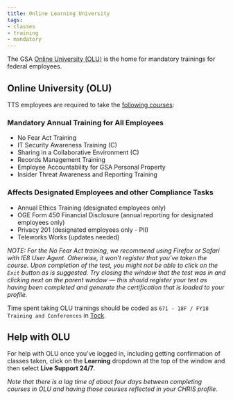 ```yaml
---
title: Online Learning University
tags:
- classes
- training
- mandatory
---
```


The GSA [Online University (OLU)](https://gsaolu.gsa.gov/) is the home for mandatory trainings for federal employees.

## <a id="online-university">Online University (OLU)</a>

TTS employees are required to take the [following courses](https://goo.gl/tzxAet):

### Mandatory Annual Training for All Employees
* No Fear Act Training
* IT Security Awareness Training (C)
* Sharing in a Collaborative Environment (C)
* Records Management Training
* Employee Accountability for GSA Personal Property
* Insider Threat Awareness and Reporting Training

### Affects Designated Employees and other Compliance Tasks
* Annual Ethics Training (designated employees only)
* OGE Form 450 Financial Disclosure (annual reporting for designated employees only)
* Privacy 201 (designated employees only - PII)
* Teleworks Works (updates needed)

*NOTE: For the *No Fear Act* training, we recommend using Firefox or Safari with IE8 User Agent. Otherwise, it won't register that you've taken the course. Upon completion of the test, you might not be able to click on the `Exit` button as is suggested. Try closing the window that the test was in and clicking next on the parent window &mdash; this should register your test as having been completed and generate the certification that is loaded to your profile.*

Time spent taking OLU trainings should be coded as `671 - 18F / FY18 Training and Conferences` in [Tock](/tock).

## Help with OLU
For help with OLU once you've logged in, including getting confirmation of classes taken, click on the **Learning** dropdown at the top of the window and then select **Live Support 24/7**.

*Note that there is a lag time of about four days between completing courses in OLU and having those courses reflected in your CHRIS profile.*
